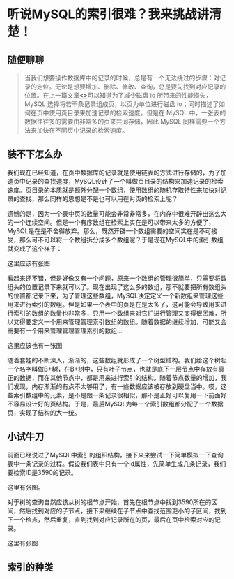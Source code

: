 # 听说MySQL的索引很难？我来挑战讲清楚！

## 随便聊聊

> 当我们想要操作数据库中的记录的时候，总是有一个无法绕过的步骤：对记录的定位。无论是想要增加、删除、修改、查询，总是要先找到对应记录的位置。在上一篇文章[<>](2.MySQL%E7%9A%84%E9%A1%B5%E7%BB%93%E6%9E%84.md)可以知道为了减少磁盘 io 所带来的性能损失，MySQL 选择将若干条记录组成页，以页为单位进行磁盘 io；同时描述了如何在页中使用页目录来加速记录的检索速度。但是在 MySQL 中，一张表的数据往往多的需要由非常多的页来共同存储，因此 MySQL 同样需要一个方法来加快在不同页中记录的检索速度。

## 装不下怎么办

我们现在已经知道，在页中数据库的记录就是使用链表的方式进行存储的，为了加速页中记录的查找速度，MySQL设计了一个叫做页目录的结构来加速记录的检索速度。页目录的本质就是额外分配一个数组，使用数组的随机存取特性来加快对记录的查找，那么同样的思想是不是也可以用在对页的检索上呢？

遗憾的是，因为一个表中页的数量可能会非常非常多，在内存中很难开辟出这么大的一个连续空间。但是一个有序数组在检索上实在是可以带来太多的方便了，MySQL是在是不舍得放弃。那么，既然开辟一个数组需要的空间实在是不可接受，那么可不可以将一个数组拆分成多个数组呢？于是现在MySQL中的索引数组就变成了这个样子：

这里应该有张图

看起来还不错，但是好像又有一个问题，原来一个数组的管理很简单，只需要将数组头的位置记录下来就可以了。现在出现了这么多的数组，那不就要把所有数组头的位置都记录下来，为了管理这些数组，MySQL决定定义一个新数组来管理这些用来进行索引的数组。但是如果一个表中的页是在是太多了，这可能会导致用来进行索引的数组的数量也非常多，只用一个数组来对它们进行管理又变得很困难，所以又得要定义一个用来管理管理索引数组的数组。随着数据的继续增加，可能又会需要有一个用来管理管理管理索引的数组...

这里应该也有一张图

随着套娃的不断深入，渐渐的，这些数组就形成了一个树型结构。我们给这个树起一个名字叫做B+树，在B+树中，只有叶子节点，也就是底下一层节点中存放有真正的数据，而在其他节点中，都是用来进行索引的结构。随着节点数量的增加，我们发现，内存渐渐的有点不太够用了，有一些数据应该被存放到硬盘当中。哎，这些索引数组中的元素，是不是跟一条记录很相似，那不是正好可以复用一下前面好不容易设计好的页结构。于是，最后MySQL为每一个索引数组都分配了一个数据页，实现了结构的大一统。

## 小试牛刀

前面已经说过了MySQL中索引的组织结构，接下来来尝试一下简单模拟一下查询表中一条记录的过程。假设我们表中只有一个id属性，先简单生成几条记录，我们要检索ID是3590的记录。

这里有张图。

对于树的查询自然应该从树的根节点开始，首先在根节点中找到3590所在的区间，然后找到对应的子节点，接下来继续在子节点中查找范围更小的子区间，找到下一个检点，然后重复，直到找到对应记录所在的页，最后在页中检索对应的记录。

这里有张图

## 索引的种类
